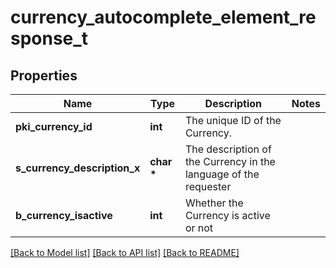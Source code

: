 # currency_autocomplete_element_response_t

## Properties
Name | Type | Description | Notes
------------ | ------------- | ------------- | -------------
**pki_currency_id** | **int** | The unique ID of the Currency. | 
**s_currency_description_x** | **char \*** | The description of the Currency in the language of the requester | 
**b_currency_isactive** | **int** | Whether the Currency is active or not | 

[[Back to Model list]](../README.md#documentation-for-models) [[Back to API list]](../README.md#documentation-for-api-endpoints) [[Back to README]](../README.md)


